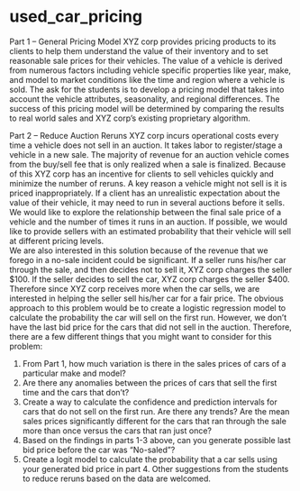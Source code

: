 # used_car_pricing

Part 1 – General Pricing Model
XYZ corp provides pricing products to its clients to help them understand the value of their inventory and to set reasonable sale prices for their vehicles. The value of a vehicle is derived from numerous factors including vehicle specific properties like year, make, and model to market conditions like the time and region where a vehicle is sold. The ask for the students is to develop a pricing model that takes into account the vehicle attributes, seasonality, and regional differences. The success of this pricing model will be determined by comparing the results to real world sales and XYZ corp’s  existing proprietary algorithm.

Part 2 – Reduce Auction Reruns
XYZ corp incurs operational costs every time a vehicle does not sell in an auction. It takes labor to register/stage a vehicle in a new sale. The majority of revenue for an auction vehicle comes from the buy/sell fee that is only realized when a sale is finalized. Because of this XYZ corp has an incentive for clients to sell vehicles quickly and minimize the number of reruns. A key reason a vehicle might not sell is it is priced inappropriately. If a client has an unrealistic expectation about the value of their vehicle, it may need to run in several auctions before it sells. We would like to explore the relationship between the final sale price of a vehicle and the number of times it runs in an auction. If possible, we would like to provide sellers with an estimated probability that their vehicle will sell at different pricing levels.  
We are also interested in this solution because of the revenue that we forego in a no-sale incident could be significant.  If a seller runs his/her car through the sale, and then decides not to sell it, XYZ corp charges the seller $100.  If the seller decides to sell the car, XYZ corp charges the seller $400.  Therefore since XYZ corp receives more when the car sells, we are interested in helping the seller sell his/her car for a fair price.  The obvious approach to this problem would be to create a logistic regression model to calculate the probability the car will sell on the first run.  However, we don’t have the last bid price for the cars that did not sell in the auction.  Therefore, there are a few different things that you might want to consider for this problem:
1)	From Part 1, how much variation is there in the sales prices of cars of a particular make and model?  
2)	Are there any anomalies between the prices of cars that sell the first time and the cars that don’t?
3)	Create a way to calculate the confidence and prediction intervals for cars that do not sell on the first run.  Are there any trends?  Are the mean sales prices significantly different for the cars that ran through the sale more than once versus the cars that ran just once?
4)	Based on the findings in parts 1-3 above, can you generate possible last bid price before the car was “No-saled”?
5)	Create a logit model to calculate the probability that a car sells using your generated bid price in part 4.
Other suggestions from the students to reduce reruns based on the data are welcomed.
